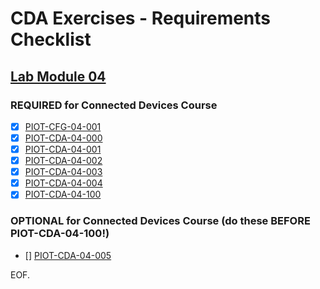 # CDA Exercises - Requirements Checklist

## [Lab Module 04](https://github.com/orgs/programming-the-iot/projects/1#column-10488386)

### REQUIRED for Connected Devices Course
- [x] [PIOT-CFG-04-001](https://github.com/programming-the-iot/book-exercise-tasks/issues/50)
- [x] [PIOT-CDA-04-000](https://github.com/programming-the-iot/book-exercise-tasks/issues/13)
- [x] [PIOT-CDA-04-001](https://github.com/programming-the-iot/book-exercise-tasks/issues/76)
- [x] [PIOT-CDA-04-002](https://github.com/programming-the-iot/book-exercise-tasks/issues/77)
- [x] [PIOT-CDA-04-003](https://github.com/programming-the-iot/book-exercise-tasks/issues/59)
- [x] [PIOT-CDA-04-004](https://github.com/programming-the-iot/book-exercise-tasks/issues/61)
- [x] [PIOT-CDA-04-100](https://github.com/programming-the-iot/book-exercise-tasks/issues/7)

### OPTIONAL for Connected Devices Course (do these BEFORE PIOT-CDA-04-100!)
- [] [PIOT-CDA-04-005](https://github.com/programming-the-iot/book-exercise-tasks/issues/78)

EOF.
